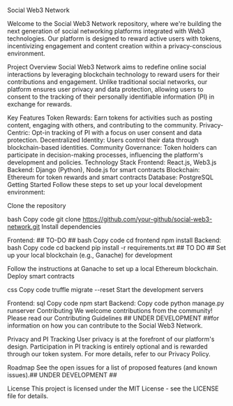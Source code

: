 Social Web3 Network

Welcome to the Social Web3 Network repository, where we're building the next generation of social networking platforms integrated with Web3 technologies. Our platform is designed to reward active users with tokens, incentivizing engagement and content creation within a privacy-conscious environment.

Project Overview
Social Web3 Network aims to redefine online social interactions by leveraging blockchain technology to reward users for their contributions and engagement. Unlike traditional social networks, our platform ensures user privacy and data protection, allowing users to consent to the tracking of their personally identifiable information (PI) in exchange for rewards.

Key Features
Token Rewards: Earn tokens for activities such as posting content, engaging with others, and contributing to the community.
Privacy-Centric: Opt-in tracking of PI with a focus on user consent and data protection.
Decentralized Identity: Users control their data through blockchain-based identities.
Community Governance: Token holders can participate in decision-making processes, influencing the platform's development and policies.
Technology Stack
Frontend: React.js, Web3.js
Backend: Django (Python), Node.js for smart contracts
Blockchain: Ethereum for token rewards and smart contracts
Database: PostgreSQL
Getting Started
Follow these steps to set up your local development environment:

Clone the repository

bash
Copy code
git clone https://github.com/your-github/social-web3-network.git
Install dependencies

Frontend: ## TO-DO ##
bash
Copy code
cd frontend
npm install
Backend:
bash
Copy code
cd backend
pip install -r requirements.txt ## TO DO ##
Set up your local blockchain (e.g., Ganache) for development

Follow the instructions at Ganache to set up a local Ethereum blockchain.
Deploy smart contracts

css
Copy code
truffle migrate --reset
Start the development servers

Frontend:
sql
Copy code
npm start
Backend:
Copy code
python manage.py runserver
Contributing
We welcome contributions from the community! Please read our Contributing Guidelines ## UNDER DEVELOPMENT ##for information on how you can contribute to the Social Web3 Network.

Privacy and PI Tracking
User privacy is at the forefront of our platform's design. Participation in PI tracking is entirely optional and is rewarded through our token system. For more details, refer to our Privacy Policy.

Roadmap
See the open issues for a list of proposed features (and known issues).## UNDER DEVELOPMENT ##

License
This project is licensed under the MIT License - see the LICENSE file for details.
